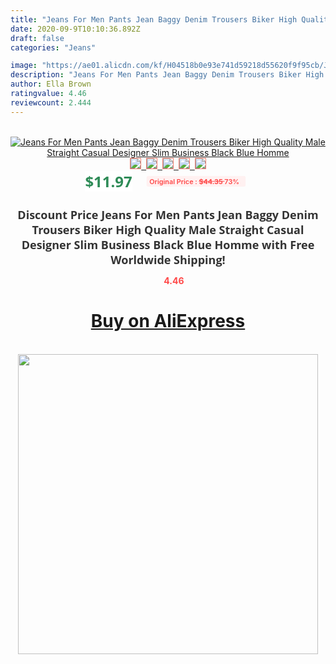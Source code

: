 ```yaml
---
title: "Jeans For Men Pants Jean Baggy Denim Trousers Biker High Quality Male Straight Casual Designer Slim Business Black Blue Homme"
date: 2020-09-9T10:10:36.892Z
draft: false
categories: "Jeans"

image: "https://ae01.alicdn.com/kf/H04518b0e93e741d59218d55620f9f95cb/Jeans-For-Men-Pants-Jean-Baggy-Denim-Trousers-Biker-High-Quality-Male-Straight-Casual-Designer-Slim.jpg"
description: "Jeans For Men Pants Jean Baggy Denim Trousers Biker High Quality Male Straight Casual Designer Slim Business Black Blue Homme"
author: Ella Brown
ratingvalue: 4.46
reviewcount: 2.444
---
```

<br>
<div style="text-align: center;">
<a href="https://s.click.aliexpress.com/e/_A31Yih" target="_blank" rel="nofollow noopener noreferrer"><img alt="Jeans For Men Pants Jean Baggy Denim Trousers Biker High Quality Male Straight Casual Designer Slim Business Black Blue Homme" class="magnifier-image" src="https://ae01.alicdn.com/kf/H04518b0e93e741d59218d55620f9f95cb/Jeans-For-Men-Pants-Jean-Baggy-Denim-Trousers-Biker-High-Quality-Male-Straight-Casual-Designer-Slim.jpg_640x640.jpg">
<br>
<img style="border:1px solid salmon" src="https://ae01.alicdn.com/kf/H04518b0e93e741d59218d55620f9f95cb/Jeans-For-Men-Pants-Jean-Baggy-Denim-Trousers-Biker-High-Quality-Male-Straight-Casual-Designer-Slim.jpg_120x120.jpg">&nbsp;&nbsp;<img style="border:1px solid salmon" src="https://ae01.alicdn.com/kf/H4e743f96023649a99375fcd70a79f2f7l/Jeans-For-Men-Pants-Jean-Baggy-Denim-Trousers-Biker-High-Quality-Male-Straight-Casual-Designer-Slim.jpg_120x120.jpg">&nbsp;&nbsp;<img style="border:1px solid salmon" src="https://ae01.alicdn.com/kf/H49b72d34c37449c3954144d1bfa3332bN/Jeans-For-Men-Pants-Jean-Baggy-Denim-Trousers-Biker-High-Quality-Male-Straight-Casual-Designer-Slim.jpg_120x120.jpg">&nbsp;&nbsp;<img style="border:1px solid salmon" src="https://ae01.alicdn.com/kf/H01efbd07cf8b4f25ab6780577564fd68a/Jeans-For-Men-Pants-Jean-Baggy-Denim-Trousers-Biker-High-Quality-Male-Straight-Casual-Designer-Slim.jpg_120x120.jpg">&nbsp;&nbsp;<img style="border:1px solid salmon" src="https://ae01.alicdn.com/kf/Hc8a88461ed154c1498cfcf172db7ac625/Jeans-For-Men-Pants-Jean-Baggy-Denim-Trousers-Biker-High-Quality-Male-Straight-Casual-Designer-Slim.jpg_120x120.jpg"></a></div><br0>
<div style="text-align: center;"><span style="background-color: white; border: 0px; box-sizing: border-box; color: seagreen; display: inline-block; font-family: &quot;open sans&quot; , &quot;arial&quot; , &quot;helvetica&quot; , sans-serif , &quot;heiti&quot;; font-size: 24px; font-stretch: inherit; font-weight: 700; line-height: inherit; margin: 0px 10px 0px 0px; padding: 0px; vertical-align: middle;">$11.97 </span>
<span style="background: rgb(255 , 241 , 241); border-radius: 3px; border: 0px; box-sizing: border-box; color: #ff4747; display: inline-block; font-family: inherit; font-size: 12px; font-stretch: inherit; font-style: inherit; font-variant: inherit; font-weight: 600; line-height: inherit; margin: 0px; padding: 2px 5px; transform: scale(0.9); vertical-align: middle;">Original Price : <b style="text-decoration: line-through;">$44.35 </b> 73%&nbsp;&nbsp;</span></div>
<h1 style="color: #333333; display: inline-block; font-family: &quot;open sans&quot; , &quot;arial&quot; , &quot;helvetica&quot; , sans-serif , &quot;heiti&quot;; font-size: 18px; font-stretch: inherit; font-weight: 700; text-align: center;">Discount Price Jeans For Men Pants Jean Baggy Denim Trousers Biker High Quality Male Straight Casual Designer Slim Business Black Blue Homme with Free Worldwide Shipping!</h1>
<div style="color: #ff4747; text-align: center;">
<img src="https://4.bp.blogspot.com/-M0ZcTcb-5uY/XleCXlxnR4I/AAAAAAAAAEc/OrjgMkXV1oMQFaCRZj5HQwOCBcu3w1FegCPcBGAYYCw/s1600/star.png" style="height: 15px;">&nbsp;<b>4.46</b></div>
<div class="button_cont" align="center"><a class="buynow_a" href="https://s.click.aliexpress.com/e/_A31Yih" target="_blank" rel="nofollow noopener noreferrer"><H1>Buy on AliExpress</H1></a></div><br>
<div class="separator" style="clear: both; text-align: center;">
<img src="https://lh3.googleusercontent.com/-pTy5HemUv9M/XlePHvY0dAI/AAAAAAAAAE4/0nX5iRUoIWY8eMW9Dpxeirr157OZliDIgCLcBGAsYHQ/s1600/badge.gif" width="480">
</div>
